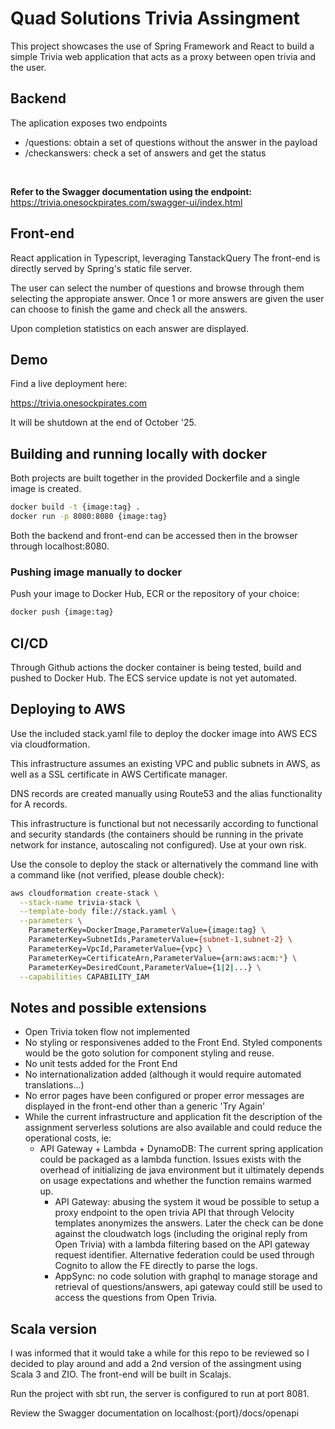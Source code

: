 # Quad Solutions Trivia Assingment

This project showcases the use of Spring Framework and React to build a simple Trivia web application that acts as a proxy between open trivia and the user.

## Backend

The aplication exposes two endpoints

* /questions: obtain a set of questions without the answer in the payload
* /checkanswers: check a set of answers and get the status

<br />

__Refer to the Swagger documentation using the endpoint:__ https://trivia.onesockpirates.com/swagger-ui/index.html

## Front-end

React application in Typescript, leveraging TanstackQuery
The front-end is directly served by Spring's static file server.

The user can select the number of questions and browse through them selecting the appropiate answer. Once 1 or more answers are given the user can choose to finish the game and check all the answers.

Upon completion statistics on each answer are displayed.

## Demo
Find a live deployment here: 

https://trivia.onesockpirates.com

It will be shutdown at the end of October '25.


## Building and running locally with docker

Both projects are built together in the provided Dockerfile and a single image is created.

```bash
docker build -t {image:tag} .      
docker run -p 8080:8080 {image:tag}
```

Both the backend and front-end can be accessed then in the browser through localhost:8080.

### Pushing image manually to docker
Push your image to Docker Hub, ECR or the repository of your choice:

```bash
docker push {image:tag}
```

## CI/CD

Through Github actions the docker container is being tested, build and pushed to Docker Hub.
The ECS service update is not yet automated.

## Deploying to AWS

Use the included stack.yaml file to deploy the docker image into AWS ECS via cloudformation.

This infrastructure assumes an existing VPC and public subnets in AWS, as well as a SSL certificate in AWS Certificate manager.

DNS records are created manually using Route53 and the alias functionality for A records.

This infrastructure is functional but not necessarily according to functional and security standards (the containers should be running in the private network for instance, autoscaling not configured). Use at your own risk.

Use the console to deploy the stack or alternatively the command line with a command like (not verified, please double check):

```bash
aws cloudformation create-stack \
  --stack-name trivia-stack \
  --template-body file://stack.yaml \
  --parameters \
    ParameterKey=DockerImage,ParameterValue={image:tag} \
    ParameterKey=SubnetIds,ParameterValue={subnet-1,subnet-2} \
    ParameterKey=VpcId,ParameterValue={vpc} \
    ParameterKey=CertificateArn,ParameterValue={arn:aws:acm:*} \
    ParameterKey=DesiredCount,ParameterValue={1|2|...} \
  --capabilities CAPABILITY_IAM
```

## Notes and possible extensions

- Open Trivia token flow not implemented
- No styling or responsivenes added to the Front End. Styled components would be the goto solution for component styling and reuse.
- No unit tests added for the Front End
- No internationalization added (although it would require automated translations...)
- No error pages have been configured or proper error messages are displayed in the front-end other than a generic 'Try Again'
- While the current infrastructure and application fit the description of the assignment serverless solutions are also available and could reduce the operational costs, ie:
  - API Gateway + Lambda + DynamoDB: The current spring application could be packaged as a lambda function. Issues exists with the overhead of initializing de java environment but it ultimately depends on usage expectations and whether the function remains warmed up.
	- API Gateway: abusing the system it woud be possible to setup a proxy endpoint to the open trivia API that through Velocity templates anonymizes the answers. Later the check can be done against the cloudwatch logs (including the original reply from Open Trivia) with a lambda filtering based on the API gateway request identifier. Alternative federation could be used through Cognito to allow the FE directly to parse the logs.
	- AppSync: no code solution with graphql to manage storage and retrieval of questions/answers, api gateway could still be used to access the questions from Open Trivia.
 
## Scala version

I was informed that it would take a while for this repo to be reviewed so I decided to play around and add a 2nd version of the assingment using Scala 3 and ZIO. The front-end will be built in Scalajs.

Run the project with sbt run, the server is configured to run at port 8081. 

Review the Swagger documentation on localhost:{port}/docs/openapi
